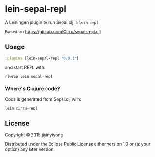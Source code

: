 # lein-sepal-repl

A Leiningen plugin to run Sepal.clj in `lein repl`

Based on https://github.com/Cirru/sepal-repl.clj

## Usage

```clojure
:plugins [lein-sepal-repl "0.0.1"]
```

and start REPL with:

```bash
rlwrap lein sepal-repl
```

### Where's Clojure code?

Code is generated from Sepal.clj with:

```bash
lein cirru-repl
```

## License

Copyright © 2015 jiyinyiyong

Distributed under the Eclipse Public License either version 1.0 or (at
your option) any later version.
